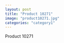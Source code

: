 ```yaml
---
layout: post
title: "Product 10271"
image: "product10271.jpg"
categories: "category1"
---
```

Product 10271
